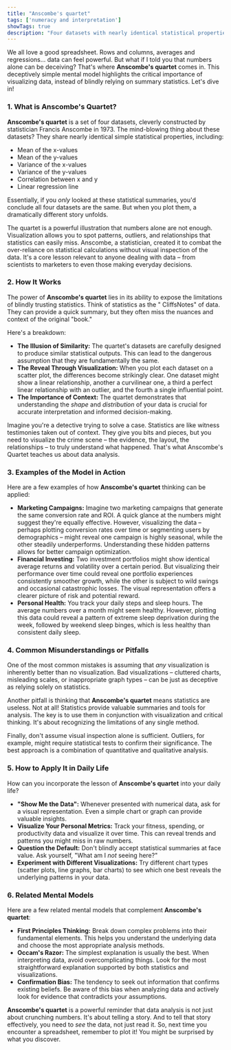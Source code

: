 ```yaml
---
title: "Anscombe's quartet"
tags: ['numeracy and interpretation']
showTags: true
description: "Four datasets with nearly identical statistical properties but very different when graphed, demonstrating the importance of visualizing data rather than relying solely on statistical measures."
---
```



We all love a good spreadsheet. Rows and columns, averages and regressions... data can feel powerful. But what if I told you that numbers alone can be deceiving? That's where **Anscombe's quartet** comes in. This deceptively simple mental model highlights the critical importance of visualizing data, instead of blindly relying on summary statistics. Let's dive in!

### 1. What is Anscombe's Quartet?

**Anscombe's quartet** is a set of four datasets, cleverly constructed by statistician Francis Anscombe in 1973. The mind-blowing thing about these datasets? They share nearly identical simple statistical properties, including:

*   Mean of the x-values
*   Mean of the y-values
*   Variance of the x-values
*   Variance of the y-values
*   Correlation between x and y
*   Linear regression line

Essentially, if you *only* looked at these statistical summaries, you'd conclude all four datasets are the same. But when you plot them, a dramatically different story unfolds.

The quartet is a powerful illustration that numbers alone are not enough. Visualization allows you to spot patterns, outliers, and relationships that statistics can easily miss. Anscombe, a statistician, created it to combat the over-reliance on statistical calculations without visual inspection of the data. It's a core lesson relevant to anyone dealing with data – from scientists to marketers to even those making everyday decisions.

### 2. How It Works

The power of **Anscombe's quartet** lies in its ability to expose the limitations of blindly trusting statistics. Think of statistics as the " CliffsNotes" of data. They can provide a quick summary, but they often miss the nuances and context of the original "book."

Here's a breakdown:

*   **The Illusion of Similarity:** The quartet's datasets are carefully designed to produce similar statistical outputs. This can lead to the dangerous assumption that they are fundamentally the same.
*   **The Reveal Through Visualization:** When you plot each dataset on a scatter plot, the differences become strikingly clear. One dataset might show a linear relationship, another a curvilinear one, a third a perfect linear relationship with an outlier, and the fourth a single influential point.
*   **The Importance of Context:** The quartet demonstrates that understanding the *shape* and *distribution* of your data is crucial for accurate interpretation and informed decision-making.

Imagine you're a detective trying to solve a case. Statistics are like witness testimonies taken out of context. They give you bits and pieces, but you need to visualize the crime scene – the evidence, the layout, the relationships – to truly understand what happened. That's what Anscombe's Quartet teaches us about data analysis.

### 3. Examples of the Model in Action

Here are a few examples of how **Anscombe's quartet** thinking can be applied:

*   **Marketing Campaigns:** Imagine two marketing campaigns that generate the same conversion rate and ROI. A quick glance at the numbers might suggest they're equally effective. However, visualizing the data – perhaps plotting conversion rates over time or segmenting users by demographics – might reveal one campaign is highly seasonal, while the other steadily underperforms. Understanding these hidden patterns allows for better campaign optimization.
*   **Financial Investing:** Two investment portfolios might show identical average returns and volatility over a certain period. But visualizing their performance over time could reveal one portfolio experiences consistently smoother growth, while the other is subject to wild swings and occasional catastrophic losses. The visual representation offers a clearer picture of risk and potential reward.
*   **Personal Health:** You track your daily steps and sleep hours. The average numbers over a month might seem healthy. However, plotting this data could reveal a pattern of extreme sleep deprivation during the week, followed by weekend sleep binges, which is less healthy than consistent daily sleep.

### 4. Common Misunderstandings or Pitfalls

One of the most common mistakes is assuming that *any* visualization is inherently better than no visualization. Bad visualizations – cluttered charts, misleading scales, or inappropriate graph types – can be just as deceptive as relying solely on statistics.

Another pitfall is thinking that **Anscombe's quartet** means statistics are useless. Not at all! Statistics provide valuable summaries and tools for analysis. The key is to use them in conjunction with visualization and critical thinking. It's about recognizing the limitations of any single method.

Finally, don't assume visual inspection alone is sufficient. Outliers, for example, might require statistical tests to confirm their significance. The best approach is a combination of quantitative and qualitative analysis.

### 5. How to Apply It in Daily Life

How can you incorporate the lesson of **Anscombe's quartet** into your daily life?

*   **"Show Me the Data":** Whenever presented with numerical data, ask for a visual representation. Even a simple chart or graph can provide valuable insights.
*   **Visualize Your Personal Metrics:** Track your fitness, spending, or productivity data and visualize it over time. This can reveal trends and patterns you might miss in raw numbers.
*   **Question the Default:** Don't blindly accept statistical summaries at face value. Ask yourself, "What am I *not* seeing here?"
*   **Experiment with Different Visualizations:** Try different chart types (scatter plots, line graphs, bar charts) to see which one best reveals the underlying patterns in your data.

### 6. Related Mental Models

Here are a few related mental models that complement **Anscombe's quartet**:

*   **First Principles Thinking:** Break down complex problems into their fundamental elements. This helps you understand the underlying data and choose the most appropriate analysis methods.
*   **Occam's Razor:** The simplest explanation is usually the best. When interpreting data, avoid overcomplicating things. Look for the most straightforward explanation supported by both statistics and visualizations.
*   **Confirmation Bias:** The tendency to seek out information that confirms existing beliefs. Be aware of this bias when analyzing data and actively look for evidence that contradicts your assumptions.

**Anscombe's quartet** is a powerful reminder that data analysis is not just about crunching numbers. It's about telling a story. And to tell that story effectively, you need to *see* the data, not just read it. So, next time you encounter a spreadsheet, remember to plot it! You might be surprised by what you discover.

